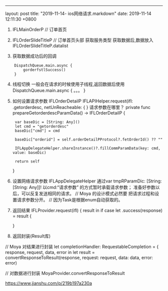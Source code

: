 ---
layout: post
title:  "2019-11-14- ios网络请求.markdown"
date:   2019-11-14 12:11:30 +0800

1. IFLMainOrderP // 订单首页

2. IFLOrderSlideTitleP // 订单首页头部 获取服务类型
 获取数据后,数据放入IFLOrderSlideTitleP.datalist
3. 获取数据成功后的回调
```
    DispatchQueue.main.async {
        gorderfstlSuccess()
    }
```
4. 线程切换
一般会在请求的时候使用子线程,返回数据后使用
DispatchQueue.main.async {
        。。。
    }
5. 如何设置请求参数 IFLOrderDetailP
 IFLAPIHelper.request(ifl: .getorderdesc, netUnReacheable: {
}
请求参数在哪里？
private func prepareGetorderdescParamData() -> IFLOrderDetailP {

        var baseDic = [String: Any]()
        let cmd = "getorderdesc"
        baseDic["cmd"] = cmd

        baseDic["orderid"] = self.orderDetailPProtocol?.fetOrderId() ?? ""

        IFLAppDelegateHelper.shareInstance()?.fillCommParamData(key: cmd, value: baseDic)

        return self
    }
6. 设置网络请求参数
IFLAppDelegateHelper
通过var tmpRParamDic: [String: [String: Any]]!
以cmd:“请求参数” 的方式暂时承载请求参数；
准备好参数以后，可以反复发送相同的请求。
// Moya 的设计模式必然要 把请求过程和设置请求参数分开。
// 因为Task是根据enum自动获取的。
7. 返回结果
 IFLProvider.request(ifl) { result in
    if case let .success(response) = result {

    }
8. 返回封装(Result库)

// Moya 对结果进行封装
  let completionHandler: RequestableCompletion = { response, request, data, error in
            let result = convertResponseToResult(response, request: request, data: data, error: error)

// 对数据进行封装
MoyaProvider.convertResponseToResult


https://www.jianshu.com/p/219b197a230a

 
 
    